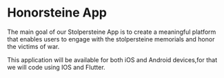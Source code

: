 # Honorsteine App


The main goal of our Stolpersteine App is to create a meaningful platform that enables users to engage with the stolpersteine memorials and honor the victims of war. 

This application will be available for both iOS and Android devices,for that we will code using IOS and Flutter.

